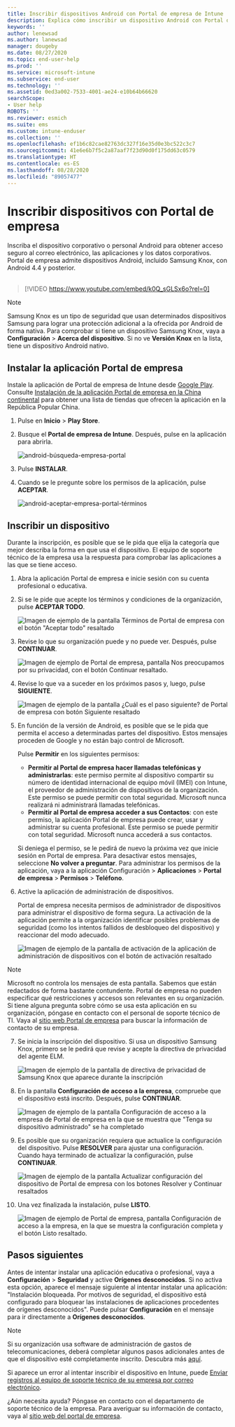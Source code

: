 ```yaml
---
title: Inscribir dispositivos Android con Portal de empresa de Intune | Microsoft Docs
description: Explica cómo inscribir un dispositivo Android con Portal de empresa de Intune
keywords: ''
author: lenewsad
ms.author: lanewsad
manager: dougeby
ms.date: 08/27/2020
ms.topic: end-user-help
ms.prod: ''
ms.service: microsoft-intune
ms.subservice: end-user
ms.technology: ''
ms.assetid: 0ed3a002-7533-4001-ae24-e10b64b66620
searchScope:
- User help
ROBOTS: ''
ms.reviewer: esmich
ms.suite: ems
ms.custom: intune-enduser
ms.collection: ''
ms.openlocfilehash: ef1b6c82cae82763dc327f16e35d0e3bc522c3c7
ms.sourcegitcommit: 41e6e6b7f5c2a87aaf7f23d90d0f175dd63c0579
ms.translationtype: HT
ms.contentlocale: es-ES
ms.lasthandoff: 08/28/2020
ms.locfileid: "89057477"
---
```

# <a name="enroll-your-device-with-company-portal"></a>Inscribir dispositivos con Portal de empresa  
Inscriba el dispositivo corporativo o personal Android para obtener acceso seguro al correo electrónico, las aplicaciones y los datos corporativos. Portal de empresa admite dispositivos Android, incluido Samsung Knox, con Android 4.4 y posterior.  
</br>
> [!VIDEO https://www.youtube.com/embed/k0Q_sGLSx6o?rel=0]

> [!NOTE]
> Samsung Knox es un tipo de seguridad que usan determinados dispositivos Samsung para lograr una protección adicional a la ofrecida por Android de forma nativa. Para comprobar si tiene un dispositivo Samsung Knox, vaya a **Configuración** > **Acerca del dispositivo**. Si no ve **Versión Knox** en la lista, tiene un dispositivo Android nativo.  

## <a name="install-company-portal-app"></a>Instalar la aplicación Portal de empresa  
Instale la aplicación de Portal de empresa de Intune desde [Google Play](https://play.google.com/store/apps/details?id=com.microsoft.windowsintune.companyportal). Consulte [Instalación de la aplicación Portal de empresa en la China continental](install-company-portal-android-china.md) para obtener una lista de tiendas que ofrecen la aplicación en la República Popular China.

1. Pulse en **Inicio** > **Play Store**.

2. Busque el **Portal de empresa de Intune**. Después, pulse en la aplicación para abrirla. 

    ![android-búsqueda-empresa-portal](./media/and-cpinstall-1-search-cp.png)

4. Pulse **INSTALAR**.

5. Cuando se le pregunte sobre los permisos de la aplicación, pulse **ACEPTAR**.  

    ![android-aceptar-empresa-portal-términos](./media/and-cpinstall-3-cp-accept.png)

## <a name="enroll-device"></a>Inscribir un dispositivo  
Durante la inscripción, es posible que se le pida que elija la categoría que mejor describa la forma en que usa el dispositivo. El equipo de soporte técnico de la empresa usa la respuesta para comprobar las aplicaciones a las que se tiene acceso.  

1. Abra la aplicación Portal de empresa e inicie sesión con su cuenta profesional o educativa.  

2. Si se le pide que acepte los términos y condiciones de la organización, pulse **ACEPTAR TODO**.  

   ![Imagen de ejemplo de la pantalla Términos de Portal de empresa con el botón "Aceptar todo" resaltado](./media/accept-terms-1911.png)  


3. Revise lo que su organización puede y no puede ver. Después, pulse **CONTINUAR**.


    ![Imagen de ejemplo de Portal de empresa, pantalla Nos preocupamos por su privacidad, con el botón Continuar resaltado.](./media/android-privacy-screen-1911.png)  
4. Revise lo que va a suceder en los próximos pasos y, luego, pulse **SIGUIENTE**.  

    ![Imagen de ejemplo de la pantalla ¿Cuál es el paso siguiente? de Portal de empresa con botón Siguiente resaltado](./media/android-whats-next-1911.png)  


5. En función de la versión de Android, es posible que se le pida que permita el acceso a determinadas partes del dispositivo. Estos mensajes proceden de Google y no están bajo control de Microsoft.  

    Pulse **Permitir** en los siguientes permisos:  
    * **Permitir al Portal de empresa hacer llamadas telefónicas y administrarlas**: este permiso permite al dispositivo compartir su número de identidad internacional de equipo móvil (IMEI) con Intune, el proveedor de administración de dispositivos de la organización. Este permiso se puede permitir con total seguridad. Microsoft nunca realizará ni administrará llamadas telefónicas.  
    * **Permitir al Portal de empresa acceder a sus Contactos**: con este permiso, la aplicación Portal de empresa puede crear, usar y administrar su cuenta profesional.  Este permiso se puede permitir con total seguridad. Microsoft nunca accederá a sus contactos. 

    Si deniega el permiso, se le pedirá de nuevo la próxima vez que inicie sesión en Portal de empresa. Para desactivar estos mensajes, seleccione **No volver a preguntar**. Para administrar los permisos de la aplicación, vaya a la aplicación Configuración > **Aplicaciones** > **Portal de empresa** > **Permisos** > **Teléfono**.  

6. Active la aplicación de administración de dispositivos. 

    Portal de empresa necesita permisos de administrador de dispositivos para administrar el dispositivo de forma segura. La activación de la aplicación permite a la organización identificar posibles problemas de seguridad (como los intentos fallidos de desbloqueo del dispositivo) y reaccionar del modo adecuado.  

    ![Imagen de ejemplo de la pantalla de activación de la aplicación de administración de dispositivos con el botón de activación resaltado](./media/activate-device-administrator-1911.png)  

> [!NOTE]
> Microsoft no controla los mensajes de esta pantalla. Sabemos que están redactados de forma bastante contundente. Portal de empresa no pueden especificar qué restricciones y accesos son relevantes en su organización. Si tiene alguna pregunta sobre cómo se usa esta aplicación en su organización, póngase en contacto con el personal de soporte técnico de TI. Vaya al [sitio web Portal de empresa](https://go.microsoft.com/fwlink/?linkid=2010980) para buscar la información de contacto de su empresa.  


7. Se inicia la inscripción del dispositivo. Si usa un dispositivo Samsung Knox, primero se le pedirá que revise y acepte la directiva de privacidad del agente ELM.   

    ![Imagen de ejemplo de la pantalla de directiva de privacidad de Samsung Knox que aparece durante la inscripción](./media/and-enroll-7-knox-privacy-policy.png)  

8. En la pantalla **Configuración de acceso a la empresa**, compruebe que el dispositivo está inscrito. Después, pulse **CONTINUAR**.  

    ![Imagen de ejemplo de la pantalla Configuración de acceso a la empresa de Portal de empresa en la que se muestra que "Tenga su dispositivo administrado" se ha completado](./media/update-settings-1911.png)  

9. Es posible que su organización requiera que actualice la configuración del dispositivo. Pulse **RESOLVER** para ajustar una configuración. Cuando haya terminado de actualizar la configuración, pulse **CONTINUAR**.  

   ![Imagen de ejemplo de la pantalla Actualizar configuración del dispositivo de Portal de empresa con los botones Resolver y Continuar resaltados](./media/resolve-settings-1911.png)  

10. Una vez finalizada la instalación, pulse **LISTO**.    

    ![Imagen de ejemplo de Portal de empresa, pantalla Configuración de acceso a la empresa, en la que se muestra la configuración completa y el botón Listo resaltado.](./media/android-enrollment-done-1911.png) 

## <a name="next-steps"></a>Pasos siguientes  

Antes de intentar instalar una aplicación educativa o profesional, vaya a **Configuración** > **Seguridad** y active **Orígenes desconocidos**. Si no activa esta opción, aparece el mensaje siguiente al intentar instalar una aplicación: "Instalación bloqueada. Por motivos de seguridad, el dispositivo está configurado para bloquear las instalaciones de aplicaciones procedentes de orígenes desconocidos". Puede pulsar **Configuración** en el mensaje para ir directamente a **Orígenes desconocidos**.  

> [!Note]
> Si su organización usa software de administración de gastos de telecomunicaciones, deberá completar algunos pasos adicionales antes de que el dispositivo esté completamente inscrito. Descubra más [aquí](enroll-your-device-with-telecom-expense-management-android.md).

Si aparece un error al intentar inscribir el dispositivo en Intune, puede [Enviar registros al equipo de soporte técnico de su empresa por correo electrónico](send-logs-to-your-it-admin-by-email-android.md).  

¿Aún necesita ayuda? Póngase en contacto con el departamento de soporte técnico de la empresa. Para averiguar su información de contacto, vaya al [sitio web del portal de empresa](https://go.microsoft.com/fwlink/?linkid=2010980).  
